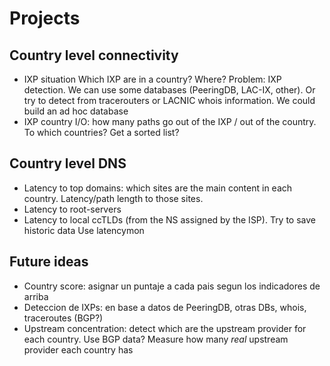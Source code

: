 # Projects

## Country level connectivity
- IXP situation
Which IXP are in a country?  Where? 
Problem: IXP detection. We can use some databases (PeeringDB, LAC-IX, other). Or try to detect from tracerouters or LACNIC whois information. We could build an ad hoc database
- IXP country I/O: how many paths go out of the IXP / out of the country. To which countries? Get a sorted list?

## Country level DNS
- Latency to top domains: which sites are the main content in each country. Latency/path length to those sites. 
- Latency to root-servers
- Latency to local ccTLDs (from the NS assigned by the ISP). Try to save historic data
Use latencymon

## Future ideas
- Country score: asignar un puntaje a cada pais segun los indicadores de arriba
- Deteccion de IXPs: en base a datos de PeeringDB, otras DBs, whois, traceroutes (BGP?)
- Upstream concentration: detect which are the upstream provider for each country. Use BGP data? Measure how many *real* upstream provider each country has


